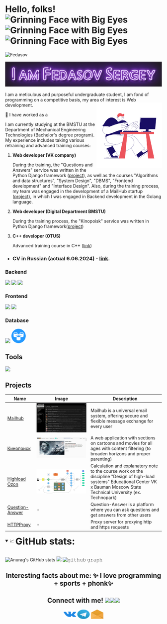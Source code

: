 <h1>Hello, folks!<img src="https://raw.githubusercontent.com/Tarikul-Islam-Anik/Animated-Fluent-Emojis/master/Emojis/Smilies/Grinning%20Face%20with%20Big%20Eyes.png" alt="Grinning Face with Big Eyes" width="25" height="25" /><img src="https://raw.githubusercontent.com/Tarikul-Islam-Anik/Animated-Fluent-Emojis/master/Emojis/Smilies/Grinning%20Face%20with%20Big%20Eyes.png" alt="Grinning Face with Big Eyes" width="25" height="25" /><img src="https://raw.githubusercontent.com/Tarikul-Islam-Anik/Animated-Fluent-Emojis/master/Emojis/Smilies/Grinning%20Face%20with%20Big%20Eyes.png" alt="Grinning Face with Big Eyes" width="25" height="25" /></h1>
<p align="left"> <img src="https://komarev.com/ghpvc/?username=Fedasov&label=Profile%20views&color=0e75b6&style=flat" alt="Fedasov" /> </p>

<img src="gif/I_am.gif" width="590px" height="80px">

I am a meticulous and purposeful undergraduate student, I am fond of programming on a competitive basis, my area of interest is Web development.
<img align="right" img src="./gif/bendy-man-working-on-a-computer.gif" width="210px">

🔭 I have  worked as a

I am currently studying at the BMSTU at the Department of Mechanical Engineering Technologies (Bachelor's degree program). My experience includes taking various retraining and advanced training courses:
1. **Web developer (VK company)**
   
   During the training, the "Questions and Answers" service was written in the Python Django framework (<a href="https://github.com/Fedasov/Question-Answer">project</a>), as well as the courses "Algorithms and data structures", "System Design", "DBMS", "Frontend development" and "Interface Design". Also, during the training process, my team was engaged in the development of a MailHub startup (<a href="[https://github.com/Fedasov/MailHub](https://github.com/go-park-mail-ru/2024_1_Refugio)">project</a>), in which I was engaged in Backend development in the Golang language.
2. **Web developer (Digital Department BMSTU)**

   During the training process, the "Kinopoisk" service was written in Python Django framework(<a href="https://github.com/Fedasov/DC_project">project</a>)
3. **C++ developer (OTUS)**

   Advanced training course in C++ (<a href="https://github.com/Fedasov/otus-cpp-basics">link</a>)
* <h3 align="left"> CV in Russian (actual 6.06.2024) - <a href="https://ryazan.hh.ru/resume/3bc2649bff0bfca10a0039ed1f4a366e785372">link</a>.</h3>
### Backend

<a href="https://github.com/Fedasov?tab=repositories&language=go" target="_blank"> <img src="https://skillicons.dev/icons?i=go"/></a>
<a href="https://github.com/Fedasov?tab=repositories&language=cpp" target="_blank"> <img src="https://skillicons.dev/icons?i=cpp"/></a>
<a href="https://github.com/Fedasov?tab=repositories&language=python" target="_blank"> <img src="https://skillicons.dev/icons?i=python"/></a>

### Frontend

<a href="https://github.com/Fedasov?tab=repositories&language=js" target="_blank"> <img src="https://skillicons.dev/icons?i=js"/></a>
<img src="https://skillicons.dev/icons?i=html,css"/>

### Database

<img src="https://skillicons.dev/icons?i=postgres,sqlite,mysql,mongo,redis,elasticsearch"/>
<img width="46" src="svg/logo.svg"/>

## Tools

<img src="https://skillicons.dev/icons?i=git,grafana,prometheus,docker,linux,bash,django"/>

## Projects

| Name                                                                | Image                                         | Description                                                                                                                                                                           |
|---------------------------------------------------------------------|-----------------------------------------------|---------------------------------------------------------------------------------------------------------------------------------------------------------------------------------------|
| [Mailhub](https://github.com/go-park-mail-ru/2024_1_Refugio)        | ![mailhub.png](svg/mailhub.png)               | Mailhub is a universal email system, offering secure and flexible message exchange for every user                                                                                     |
| [Кинопоиск](https://github.com/Fedasov/DC_project)                  | ![kinopoisk.png](svg/kinopoisk.png)           | A web application with sections on cartoons and movies for all ages with content filtering (to broaden horizons and proper parenting)                                                 |
| [Highload Ozon](https://github.com/Fedasov/Highload_Ozon) | ![highload_ozon.png](svg/highload_ozon.png)   | Calculation and explanatory note to the course work on the discipline "Design of high-load systems" Educational Center VK x Bauman Moscow State Technical University (ex. Technopark) |
| [Question-Answer](https://github.com/Fedasov/Question-Answer)       | -                                             | Question-Answer is a platform where you can ask questions and get answers from other users                                                                                            |
| [HTTPProxy](https://github.com/Fedasov/HTTPProxy)                   | -                                             | Proxy server for proxying http and https requests                                                                                                                                     |

<details open="">
<summary>
  <g-emoji class="g-emoji" alias="chart_with_upwards_trend" fallback-src="https://github.githubassets.com/images/icons/emoji/unicode/1f4c8.png">📈</g-emoji>
  <strong><span style="font-size:30px; vertical-align: middle;">GitHub stats: </span></strong>
</summary>
<br/>
   
![Anurag's GitHub stats](https://github-readme-stats.vercel.app/api?username=Fedasov&theme=algolia&show_icons=true)
![](https://github-profile-summary-cards.vercel.app/api/cards/most-commit-language?username=Fedasov&theme=solarized_dark)
![𝚐𝚒𝚝𝚑𝚞𝚋 𝚐𝚛𝚊𝚙𝚑](https://github-readme-activity-graph.vercel.app/graph?username=Fedasov&theme=react-dark&hide_border=true&area=true)

<h2 align="center">Interesting facts about me: ✨ I love programming + sports + phonk✨</h2>
<h2 align="center">Connect with me! <img src="https://emoji.slack-edge.com/T0172CCPGUW/party-blob/d7253707fa13e9ee.gif" width="25"/><img src="https://emoji.slack-edge.com/T0172CCPGUW/party-blob/d7253707fa13e9ee.gif" width="25"/><img src="https://emoji.slack-edge.com/T0172CCPGUW/party-blob/d7253707fa13e9ee.gif" width="25"/></h2>
<p align="center">
<a href="https://vk.com/id344167564" target="blank"><img align="center" src="./svg/vk.svg" alt="dmitry__varin" height="30" width="40"/></a>
<a href="https://t.me/Fedasov03" target="blank"><img align="center" src="./svg/telegram-logo.svg" height="30" width="40"/></a>
<a href="mailto: fedasov03@inbox.ru" target="blank"><img align="center" src="./svg/email-opened-svgrepo-com.svg" height="30" width="40"/></a>
</p>
